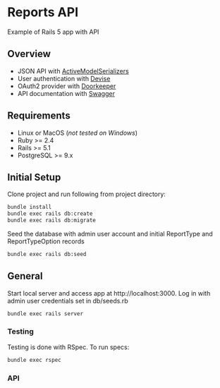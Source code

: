 # Reports API

Example of Rails 5 app with API

## Overview
* JSON API with [ActiveModelSerializers](https://github.com/rails-api/active_model_serializers)
* User authentication with [Devise](https://github.com/plataformatec/devise)
* OAuth2 provider with [Doorkeeper](https://github.com/doorkeeper-gem/doorkeeper)
* API documentation with [Swagger](https://github.com/richhollis/swagger-docs)

## Requirements
* Linux or MacOS (*not tested on Windows*)
* Ruby >= 2.4
* Rails >= 5.1
* PostgreSQL >= 9.x

## Initial Setup
Clone project and run following from project directory:

```bash
bundle install
bundle exec rails db:create
bundle exec rails db:migrate
```

Seed the database with admin user account and initial ReportType and ReportTypeOption records

```bash
bundle exec rails db:seed
```

## General

Start local server and access app at http://localhost:3000.
Log in with admin user credentials set in db/seeds.rb

```bash
bundle exec rails server
```

### Testing
Testing is done with RSpec. To run specs:

```bash
bundle exec rspec
```

### API
